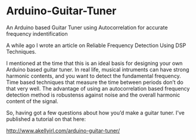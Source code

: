 # Arduino-Guitar-Tuner
An Arduino based Guitar Tuner using Autocorrelation for accurate frequency indentification

A while ago I wrote an article on Reliable Frequency Detection Using DSP Techniques.

I mentioned at the time that this is an ideal basis for designing your own Arduino based guitar tuner. In real life, musical intruments can have strong harmonic contents, and you want to detect the fundamental frequency. Time based techniques that measure the time between periods don’t do that very well. The advantage of using an autocorrelation based frequency detection method is robustenss against noise and the overall harmonic content  of the signal.

So, having got a few questions about how you’d make a guitar tuner. I’ve published a tutorial on that here:

http://www.akellyirl.com/arduino-guitar-tuner/

